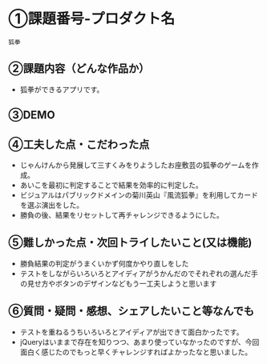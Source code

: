 # ①課題番号-プロダクト名
    狐拳

## ②課題内容（どんな作品か）

- 狐拳ができるアプリです。

## ③DEMO


## ④工夫した点・こだわった点

- じゃんけんから発展して三すくみをりようしたお座敷芸の狐拳のゲームを作成。
- あいこを最初に判定することで結果を効率的に判定した。
- ビジュアルはパブリックドメインの菊川英山『風流狐拳』を利用してカードを選ぶ演出をした。
- 勝負の後、結果をリセットして再チャレンジできるようにした。

## ⑤難しかった点・次回トライしたいこと(又は機能)

- 勝負結果の判定がうまくいかず何度かやり直しをした
- テストをしながらいろいろとアイディアがうかんだのでそれぞれの選んだ手の見せ方やボタンのデザインなどもう一工夫しようと思います

## ⑥質問・疑問・感想、シェアしたいこと等なんでも

- テストを重ねるうちいろいろとアイディアが出できて面白かったです。
- jQueryはいままで存在を知りつつ、あまり使っていなかったのですが、今回面白く感じたのでもっと早くチャレンジすればよかったなと思いました。

